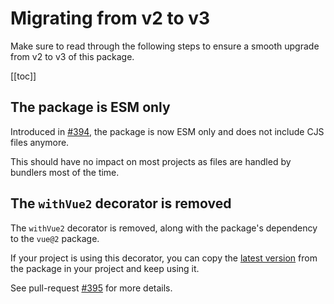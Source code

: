 # Migrating from v2 to v3

Make sure to read through the following steps to ensure a smooth upgrade from v2 to v3 of this package.

[[toc]]

## The package is ESM only

Introduced in [#394](https://github.com/studiometa/js-toolkit/pull/394), the package is now ESM only and does not include CJS files anymore.

This should have no impact on most projects as files are handled by bundlers most of the time.

## The `withVue2` decorator is removed

The `withVue2` decorator is removed, along with the package's dependency to the `vue@2` package.

If your project is using this decorator, you can copy the [latest version](https://github.com/studiometa/js-toolkit/blob/support/2.x/packages/js-toolkit/decorators/withVue2.ts) from the package in your project and keep using it.

See pull-request [#395](https://github.com/studiometa/js-toolkit/pull/395) for more details.
